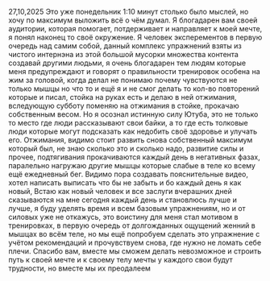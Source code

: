 27,10,2025 Это уже понедельник 1:10 минут столько было мыслей, но хочу по максимум выложить всё о чём думал. Я блогадарен вам своей аудитории, которая помогает, потдерживает и направляет к моей мечте, я понял наконец то своё окружение. Я человек эксперементов в первую очередь над самим собой, данный комплекс упражнений взяты из чистого интернэна из этой большой мусорки множества контента создавай другими людьми, я очень блогадарен тем людям которые меня предупреждают и говорят о правильности тренировок особена на жим за головой, когда делал не понимаю почему чувствуются не только мышцы но что то и ещё я и не смог делать то кол-во повторений которые и писал, стойка на руках есть и делаю в ней отжимания, вследующую субботу поменяю на отжимания в стойке, прокачаю собственным весом. Но я осознал истинную силу Ютуба, это не только то место где люди рассказывают свои байки, а то где есть толковые люди которые могут подсказать как недобить своё здоровье и улучать его. Отжимания, видимо стоит развить снова собственный максимум который был, не знаю сколько это и сколько надо, развитие силы и прочее, подтягивания прокачиваются каждый день в негативных фазах, паралельно нагружаю другие мышцы которые слабые в теле ко всему ещё ежедневный бег. Видимо пора создавать пояснительные видео, хотел написать выписать что бы не забыть и бо каждый день я как новый, Встаю как новый человек и все заслуги вчерашних дней сказываются на мне сегодня каждый день и становлюсь лучше и лучше, я буду уделять время и всем базовым упражнениям, но и от силовых уже не откажусь, это воистину для меня стал мотивом в тренировках, в первую очередь от долгожданных ощущений женний в мышцах во всём теле, но мы ещё попробуем сделать это упражнение с учётом рекомендаций и прочувствуем снова, где нужно не ломать себе плечи. Спасибо вам, вместе мы сможем делать невозможное и строить путь к своей мечте и к своему телу мечты у каждого свои будут трудности, но вместе мы их преодалеем